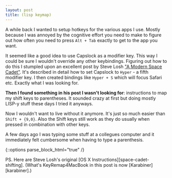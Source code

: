```yaml
---
layout: post
title: (lisp keymap)
---
```

A while back I wanted to setup hotkeys for the various apps I use.
Mostly because I was annoyed by the cognitive effort you need to
make to figure out how often you need to press `Alt + Tab` exactly
to get to the app you want.

It seemed like a good idea to use Capslock as a modifier key.
This way I could be sure I wouldn't override any other keybindings.
Figuring out how to do this I stumpled upon an excellent
post by Steve Losh ["A Modern Space Cadet"][space-cadet]. It's
described in detail how to set Capslock to `Hyper` - a fifth modifier
key. I then created bindings like `Hyper + S` which will focus Safari
etc. Exactly what I was looking for.


**Then I found something in his post I wasn't looking for**:
instructions to map my shift keys to parentheses. It sounded crazy at
first but doing mostly LISP-y stuff these days I tried it anyways.

Now I wouldn't want to live without it anymore. It's just so much easier
than `Shift + {9,0}`. Also the Shift keys still work as they do usually
when pressed in combination with other keys.

A few days ago I was typing some stuff at a collegues computer and
it immediately felt cumbersome when having to type a parenthesis.

{::options parse_block_html="true" /}

<aside>
PS. Here are Steve Losh's original
[OS X Instructions][space-cadet-shifting]. (What's KeyRemap4MacBook in
this post is now [Karabiner][karabiner].)
</aside>

[space-cadet]: http://stevelosh.com/blog/2012/10/a-modern-space-cadet/
[space-cadet-shifting]: http://stevelosh.com/blog/2012/10/a-modern-space-cadet/#shift-parentheses
[karabiner]: https://pqrs.org/osx/karabiner/index.html.en

